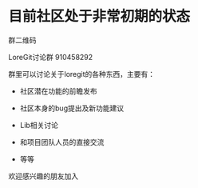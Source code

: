 # 目前社区处于非常初期的状态

群二维码

LoreGit讨论群 910458292



群里可以讨论关于loregit的各种东西，主要有：

- 社区潜在功能的前瞻发布

- 社区本身的bug提出及新功能建议

- Lib相关讨论

- 和项目团队人员的直接交流

- 等等

欢迎感兴趣的朋友加入

